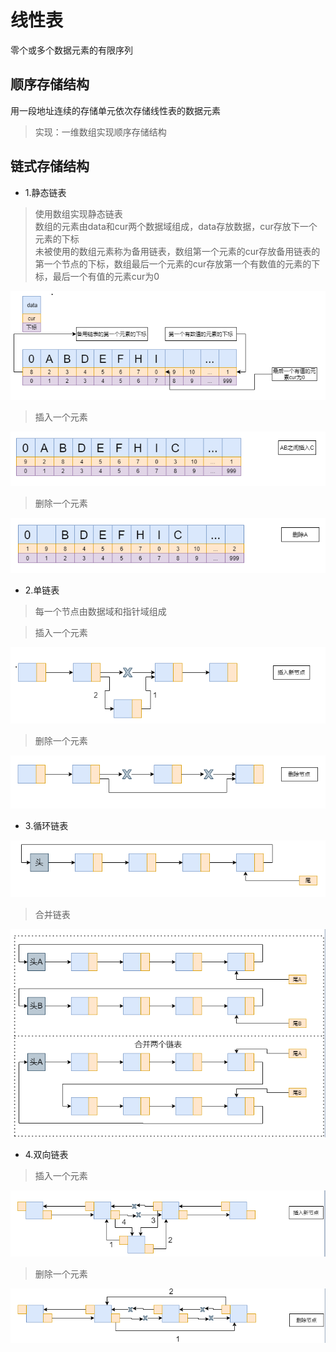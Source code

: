 # 线性表
零个或多个数据元素的有限序列

## 顺序存储结构
用一段地址连续的存储单元依次存储线性表的数据元素
>实现：一维数组实现顺序存储结构

## 链式存储结构
* 1.静态链表
>使用数组实现静态链表   
数组的元素由data和cur两个数据域组成，data存放数据，cur存放下一个元素的下标   
未被使用的数组元素称为备用链表，数组第一个元素的cur存放备用链表的第一个节点的下标，数组最后一个元素的cur存放第一个有数值的元素的下标，最后一个有值的元素cur为0

![静态链表](./55796ED3-3129-4008-8735-19FF036E1A21.png)

>插入一个元素   

![插入](./55581188-9985-4f74-A6FA-416E78221278.png)

>删除一个元素   

![删除](./4D7C7901-EE4F-4308-8F7F-E4CB0F0A9459.png)

* 2.单链表
>每一个节点由数据域和指针域组成

>插入一个元素   

![插入](./131420EA-77F9-4520-90E1-20D2621E0968.png)

>删除一个元素   

![删除](./AFBFA4BA-A9C4-4ec5-BDFD-C50FE1E22607.png)

* 3.循环链表

![循环链表](./54ED9C21-9A4F-4706-8A33-8CC3F7813B41.png)

>合并链表  

![合并](./8BF8A9AF-A0C6-419c-8FE7-6AA072C2C404.png)

* 4.双向链表

>插入一个元素   

![插入](./16A89E15-7ED7-42bf-ABCB-C1E6CFBE44C2.png)

>删除一个元素   

![删除](./9C229E16-D937-4eab-AF5E-A23EA68B09E3.png)

